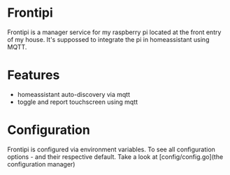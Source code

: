 # Frontipi

Frontipi is a manager service for my raspberry pi located at the front entry of my house.
It's suppossed to integrate the pi in homeassistant using MQTT.

# Features

- homeassistant auto-discovery via mqtt
- toggle  and report touchscreen using mqtt

# Configuration

Frontipi is configured via environment variables. To see all configuration options - and their respective default. Take a look at [config/config.go](the configuration manager)
